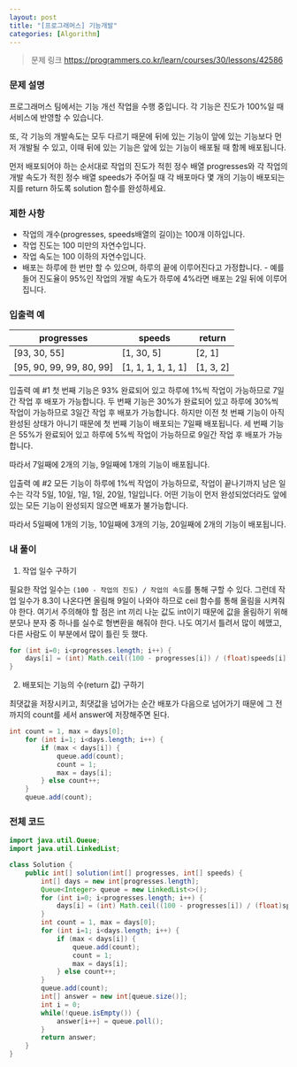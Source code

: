 ```yaml
---
layout: post
title: "[프로그래머스] 기능개발"
categories: [Algorithm]
---
```


> 문제 링크
> <https://programmers.co.kr/learn/courses/30/lessons/42586>

### 문제 설명

프로그래머스 팀에서는 기능 개선 작업을 수행 중입니다. 각 기능은 진도가 100%일 때 서비스에 반영할 수 있습니다.

또, 각 기능의 개발속도는 모두 다르기 때문에 뒤에 있는 기능이 앞에 있는 기능보다 먼저 개발될 수 있고, 이때 뒤에 있는 기능은 앞에 있는 기능이 배포될 때 함께 배포됩니다.

먼저 배포되어야 하는 순서대로 작업의 진도가 적힌 정수 배열 progresses와 각 작업의 개발 속도가 적힌 정수 배열 speeds가 주어질 때 각 배포마다 몇 개의 기능이 배포되는지를 return 하도록 solution 함수를 완성하세요.

### 제한 사항

- 작업의 개수(progresses, speeds배열의 길이)는 100개 이하입니다.
- 작업 진도는 100 미만의 자연수입니다.
- 작업 속도는 100 이하의 자연수입니다.
- 배포는 하루에 한 번만 할 수 있으며, 하루의 끝에 이루어진다고 가정합니다. - 예를 들어 진도율이 95%인 작업의 개발 속도가 하루에 4%라면 배포는 2일 뒤에 이루어집니다.

### 입출력 예

|progresses|speeds|return|
|-|-|-|
|[93, 30, 55]|[1, 30, 5]|[2, 1]|
|[95, 90, 99, 99, 80, 99]|[1, 1, 1, 1, 1, 1]|[1, 3, 2]|

입출력 예 #1
첫 번째 기능은 93% 완료되어 있고 하루에 1%씩 작업이 가능하므로 7일간 작업 후 배포가 가능합니다.
두 번째 기능은 30%가 완료되어 있고 하루에 30%씩 작업이 가능하므로 3일간 작업 후 배포가 가능합니다. 하지만 이전 첫 번째 기능이 아직 완성된 상태가 아니기 때문에 첫 번째 기능이 배포되는 7일째 배포됩니다.
세 번째 기능은 55%가 완료되어 있고 하루에 5%씩 작업이 가능하므로 9일간 작업 후 배포가 가능합니다.

따라서 7일째에 2개의 기능, 9일째에 1개의 기능이 배포됩니다.

입출력 예 #2
모든 기능이 하루에 1%씩 작업이 가능하므로, 작업이 끝나기까지 남은 일수는 각각 5일, 10일, 1일, 1일, 20일, 1일입니다. 어떤 기능이 먼저 완성되었더라도 앞에 있는 모든 기능이 완성되지 않으면 배포가 불가능합니다.

따라서 5일째에 1개의 기능, 10일째에 3개의 기능, 20일째에 2개의 기능이 배포됩니다.

### 내 풀이

1) 작업 일수 구하기

필요한 작업 일수는 `(100 - 작업의 진도) / 작업의 속도`를 통해 구할 수 있다.
그런데 작업 일수가 8.3이 나온다면 올림해 9일이 나와야 하므로 ceil 함수를 통해 올림을 시켜줘야 한다.
여기서 주의해야 할 점은 int 끼리 나눈 값도 int이기 때문에 값을 올림하기 위해 분모나 분자 중 하나를 실수로 형변환을 해줘야 한다. 나도 여기서 틀려서 많이 헤맸고, 다른 사람도 이 부분에서 많이 틀린 듯 했다. 

```java
for (int i=0; i<progresses.length; i++) {
    days[i] = (int) Math.ceil((100 - progresses[i]) / (float)speeds[i]);
}
```

2) 배포되는 기능의 수(return 값) 구하기

최댓값을 저장시키고, 최댓값을 넘어가는 순간 배포가 다음으로 넘어가기 때문에 그 전까지의 count를 세서 answer에 저장해주면 된다.

```java
int count = 1, max = days[0];
    for (int i=1; i<days.length; i++) {
        if (max < days[i]) {
            queue.add(count);
            count = 1;
            max = days[i];
        } else count++;
    }
    queue.add(count);
```

### 전체 코드

```java
import java.util.Queue;
import java.util.LinkedList;

class Solution {
    public int[] solution(int[] progresses, int[] speeds) {
        int[] days = new int[progresses.length];
        Queue<Integer> queue = new LinkedList<>();
        for (int i=0; i<progresses.length; i++) {
            days[i] = (int) Math.ceil((100 - progresses[i]) / (float)speeds[i]);
        }
        int count = 1, max = days[0];
        for (int i=1; i<days.length; i++) {
            if (max < days[i]) {
                queue.add(count);
                count = 1;
                max = days[i];
            } else count++;
        }
        queue.add(count);
        int[] answer = new int[queue.size()];
        int i = 0;
        while(!queue.isEmpty()) {
            answer[i++] = queue.poll();
        }
        return answer;
    }
}

```
